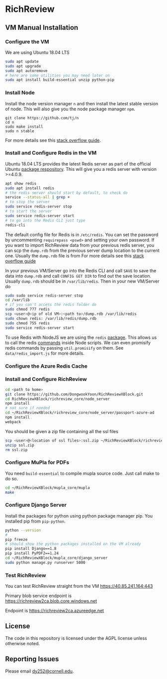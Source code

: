 # RichReview

## VM Manual Installation

### Configure the VM

We are using Ubuntu 18.04 LTS

```bash
sudo apt update
sudo apt upgrade
sudo apt autoremove
# here are some utilities you may need later on
sudo apt install build-essential unzip python-pip
```

### Install Node

Install the node version manager `n` and then install the latest stable version of node. This will also give you the node package manager `npm`.

```
git clone https://github.com/tj/n
cd n
sudo make install
sudo n stable
```

For more details see this [stack overflow guide](https://stackoverflow.com/questions/19451851/install-node-js-to-install-n-to-install-node-js).

### Install and Configure Redis in the VM

Ubuntu 18.04 LTS provides the latest Redis server as part of the official Ubuntu [package respository](https://packages.ubuntu.com/bionic/database/redis). This will give you a redis server with version >=4.0.9.

```bash
apt show redis
sudo apt install redis
# the redis server should start by default, to check do
service --status-all | grep +
# to stop the server
sudo service redis-server stop
# to start the server
sudo service redis-server start
# to go into the Redis CLI just type
redis-cli
```

The default config file for Redis is in `/etc/redis`. You can set the password by uncommenting `requirepass <pswd>` and setting your own password. If you want to import RichReview data from your previous redis server, you can scp the `dump.rdb` from the previous server dump location to the current one. Usually the `dump.rdb` file is from 
For more details see this [stack overflow guide](https://stackoverflow.com/questions/6004915/how-do-i-move-a-redis-database-from-one-server-to-another#22024286)

In your previous VM/Server go into the Redis CLI and call `SAVE` to save the data into `dump.rdb` and call `CONFIG GET DIR` to find out the save location. Usually `dump.rdb` should be in `/var/lib/redis`. Then in your new VM/Server do

```bash
sudo sudo service redis-server stop
cd /var/lib
# if you can't access the redis folder do
sudo chmod 777 redis
scp <user>@<ip of old VM>:<path to>/dump.rdb /var/lib/redis
sudo chown redis: /var/lib/redis/dump.rdb
sudo chmod 755 redis
sudo service redis-server start
```

To use Redis with NodeJS we are using the `redis` [package](https://github.com/NodeRedis/node_redis). This allows us to call the redis [commands](https://redis.io/commands) inside Node scripts. We can even promisify redis commands by passing `util.promisify` on them. See `data/redis_import.js` for more details.

### Configure the Azure Redis Cache

### Install and Configure RichReview

```bash
cd <path to home>
git clone https://github.com/DongwookYoon/RichReviewXBlock.git
cd RichReviewXBlock/richreview_core/node_server
npm install
# not sure if needed
cd ~/RichReviewXBlock/richreview_core/node_server/passport-azure-ad
npm install
webpack
```

You should be given a zip file containing all the ssl files

```bash
scp <user>@<location of ssl files>:ssl.zip ~/RichReviewXBlock/richreview_core/node_server
unzip ssl.zip
rm ssl.zip
```

### Configure MuPla for PDFs

You need `build-essential` to compile mupla source code. Just call make to do so.

```bash
cd ~/RichReviewXBlock/mupla_core/mupla
make
```

### Configure Django Server

Install the packages for python using python package manager pip. You installed pip from `pip-python`.

```bash
python --version
#
pip freeze
# should show the python packages installed on the VM already 
pip install Django==1.8
pip install PyPDF2==1.24
cd ~/RichReviewXBlock/mupla_core/django_server
sudo python manage.py runserver 5000
```

### Test RichReview

You can test RichReview straight from the VM https://40.85.241.164:443

Primary blob service endpoint is https://richreview2ca.blob.core.windows.net

Endpoint is https://richreview2ca.azureedge.net

## License

The code in this repository is licensed under the AGPL license unless otherwise noted.

## Reporting Issues

Please email dy252@cornell.edu.

